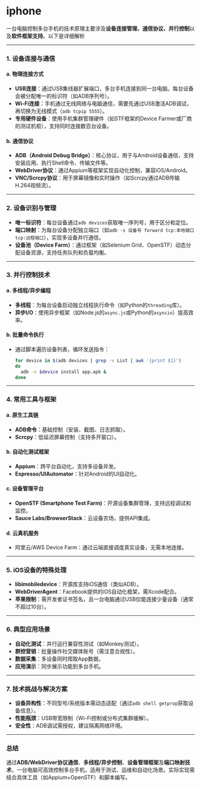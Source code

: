 # iphone
<!-- toc --> 

一台电脑控制多台手机的技术原理主要涉及**设备连接管理、通信协议、并行控制**以及**软件框架支持**。以下是详细解析

---

### **1. 设备连接与通信**

#### **a. 物理连接方式**

- **USB连接**：通过USB集线器扩展端口，多台手机连接到同一台电脑。每台设备会被分配唯一的标识符（如ADB序列号）。
- **Wi-Fi连接**：手机通过无线网络与电脑通信，需要先通过USB激活ADB调试，再切换为无线模式（`adb tcpip 5555`）。
- **专用硬件设备**：使用手机集群管理硬件（如STF框架的Device Farmer或厂商的测试机柜），支持同时连接数百台设备。

#### **b. 通信协议**

- **ADB（Android Debug Bridge）**：核心协议，用于与Android设备通信，支持安装应用、执行Shell命令、传输文件等。
- **WebDriver协议**：通过Appium等框架实现自动化控制，兼容iOS/Android。
- **VNC/Scrcpy协议**：用于屏幕镜像和实时操作（如Scrcpy通过ADB传输H.264视频流）。

---

### **2. 设备识别与管理**

- **唯一标识符**：每台设备通过`adb devices`获取唯一序列号，用于区分和定位。
- **端口映射**：为每台设备分配独立端口（如`adb -s 设备号 forward tcp:本地端口 tcp:远程端口`），实现多设备并行通信。
- **设备池（Device Farm）**：通过框架（如Selenium Grid、OpenSTF）动态分配设备资源，支持任务队列和负载均衡。

---

### **3. 并行控制技术**

#### **a. 多线程/异步编程**

- **多线程**：为每台设备启动独立线程执行命令（如Python的`threading`库）。
- **异步I/O**：使用异步框架（如Node.js的`async.js`或Python的`asyncio`）提高效率。

#### **b. 批量命令执行**

- 通过脚本遍历设备列表，循环发送指令：

  ```bash
  for device in $(adb devices | grep -v List | awk '{print $1}')
  do
    adb -s $device install app.apk &
  done
  ```

---

### **4. 常用工具与框架**

#### **a. 原生工具链**

- **ADB命令**：基础控制（安装、截图、日志抓取）。
- **Scrcpy**：低延迟屏幕控制（支持多开窗口）。

#### **b. 自动化测试框架**

- **Appium**：跨平台自动化，支持多设备并发。
- **Espresso/UIAutomator**：针对Android的UI自动化。

#### **c. 设备管理平台**

- **OpenSTF (Smartphone Test Farm)**：开源设备集群管理，支持远程调试和监控。
- **Sauce Labs/BrowserStack**：云设备农场，提供API集成。

#### **d. 云真机服务**

- 阿里云/AWS Device Farm：通过云端直接调度真实设备，无需本地连接。

---

### **5. iOS设备的特殊处理**

- **libimobiledevice**：开源库支持iOS通信（类似ADB）。
- **WebDriverAgent**：Facebook提供的iOS自动化框架，需Xcode配合。
- **苹果限制**：需开发者证书签名，且一台电脑通过USB仅能连接少量设备（通常不超过10台）。

---

### **6. 典型应用场景**

- **自动化测试**：并行运行兼容性测试（如Monkey测试）。
- **群控营销**：批量操作社交媒体账号（需注意合规性）。
- **数据采集**：多设备同时爬取App数据。
- **应用演示**：同步展示功能到多台手机。

---

### **7. 技术挑战与解决方案**

- **设备异构性**：不同型号/系统版本需动态适配（通过`adb shell getprop`获取设备信息）。
- **性能瓶颈**：USB带宽限制（Wi-Fi控制或分布式集群缓解）。
- **安全性**：ADB调试需授权，建议隔离网络环境。

---

### **总结**

通过**ADB/WebDriver协议通信**、**多线程/异步控制**、**设备管理框架**及**端口映射技术**，一台电脑可高效控制多台手机，适用于测试、运维和自动化场景。实际实现需结合具体工具（如Appium+OpenSTF）和脚本编写。

